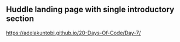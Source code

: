## Huddle landing page with single introductory section

https://adelakuntobi.github.io/20-Days-Of-Code/Day-7/
